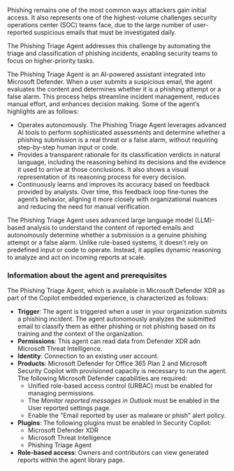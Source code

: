 
Phishing remains one of the most common ways attackers gain initial access. It also represents one of the highest-volume challenges security operations center (SOC) teams face, due to the large number of user-reported suspicious emails that must be investigated daily.

The Phishing Triage Agent addresses this challenge by automating the triage and classification of phishing incidents, enabling security teams to focus on higher-priority tasks.

The Phishing Triage Agent is an AI-powered assistant integrated into Microsoft Defender. When a user submits a suspicious email, the agent evaluates the content and determines whether it is a phishing attempt or a false alarm. This process helps streamline incident management, reduces manual effort, and enhances decision making. Some of the agent’s highlights are as follows:

- Operates autonomously. The Phishing Triage Agent leverages advanced AI tools to perform sophisticated assessments and determine whether a phishing submission is a real threat or a false alarm, without requiring step-by-step human input or code.
- Provides a transparent rationale for its classification verdicts in natural language, including the reasoning behind its decisions and the evidence it used to arrive at those conclusions. It also shows a visual representation of its reasoning process for every decision.
- Continuously learns and improves its accuracy based on feedback provided by analysts. Over time, this feedback loop fine-tunes the agent’s behavior, aligning it more closely with organizational nuances and reducing the need for manual verification.

The Phishing Triage Agent uses advanced large language model (LLM)-based analysis to understand the content of reported emails and autonomously determine whether a submission is a genuine phishing attempt or a false alarm. Unlike rule-based systems, it doesn't rely on predefined input or code to operate. Instead, it applies dynamic reasoning to analyze and act on incoming reports at scale.

### Information about the agent and prerequisites

The Phishing Triage Agent, which is available in Microsoft Defender XDR as part of the Copilot embedded experience, is characterized as follows:

- **Trigger**: The agent is triggered when a user in your organization submits a phishing incident. The agent autonomously analyzes the submitted email to classify them as either phishing or not phishing based on its training and the context of the organization.
- **Permissions**: This agent can read data from Defender XDR adn Microsoft Threat Intelligence.
- **Identity**: Connection to an existing user account.
- **Products**: Microsoft Defender for Office 365 Plan 2 and Microsoft Security Copilot with provisioned capacity is necessary to run the agent.  The following Microsoft Defender capabilities are required:
  - Unified role-based access control (URBAC) must be enabled for managing permissions.
  - The *Monitor reported messages in Outlook* must be enabled in the User reported settings page.
  - Enable the "Email reported by user as malware or phish" alert policy.
- **Plugins**: The following plugins must be enabled in Security Copilot:
  - Microsoft Defender XDR
  - Microsoft Threat Intelligence
  - Phishing Triage Agent
- **Role-based access**: Owners and contributors can view generated reports within the agent library page.
